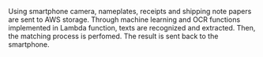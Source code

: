 Using smartphone camera, nameplates, receipts and shipping note papers are sent to AWS storage. Through machine learning and OCR functions implemented in Lambda function, texts are recognized and extracted. Then, the matching process is perfomed. The result is sent back to the smartphone. 
